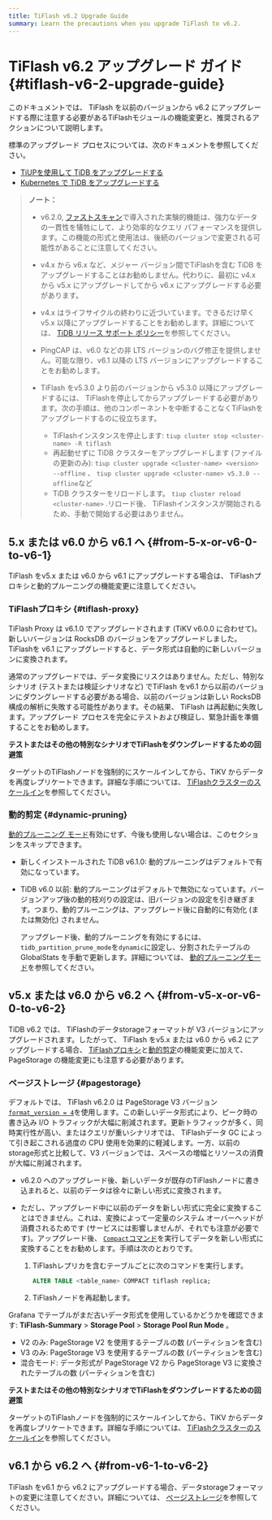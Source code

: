 ```yaml
---
title: TiFlash v6.2 Upgrade Guide
summary: Learn the precautions when you upgrade TiFlash to v6.2.
---
```


# TiFlash v6.2 アップグレード ガイド {#tiflash-v6-2-upgrade-guide}

このドキュメントでは、 TiFlash を以前のバージョンから v6.2 にアップグレードする際に注意する必要があるTiFlashモジュールの機能変更と、推奨されるアクションについて説明します。

標準のアップグレード プロセスについては、次のドキュメントを参照してください。

-   [TiUPを使用して TiDB をアップグレードする](/upgrade-tidb-using-tiup.md)
-   [Kubernetes で TiDB をアップグレードする](https://docs.pingcap.com/tidb-in-kubernetes/stable/upgrade-a-tidb-cluster)

> **ノート：**
>
> -   v6.2.0, [ファストスキャン](/develop/dev-guide-use-fastscan.md)で導入された実験的機能は、強力なデータの一貫性を犠牲にして、より効率的なクエリ パフォーマンスを提供します。この機能の形式と使用法は、後続のバージョンで変更される可能性があることに注意してください。
>
> -   v4.x から v6.x など、メジャー バージョン間でTiFlashを含む TiDB をアップグレードすることはお勧めしません。代わりに、最初に v4.x から v5.x にアップグレードしてから v6.x にアップグレードする必要があります。
>
> -   v4.x はライフサイクルの終わりに近づいています。できるだけ早く v5.x 以降にアップグレードすることをお勧めします。詳細については、 [TiDB リリース サポート ポリシー](https://en.pingcap.com/tidb-release-support-policy/)を参照してください。
>
> -   PingCAP は、v6.0 などの非 LTS バージョンのバグ修正を提供しません。可能な限り、v6.1 以降の LTS バージョンにアップグレードすることをお勧めします。
>
> -   TiFlash をv5.3.0 より前のバージョンから v5.3.0 以降にアップグレードするには、 TiFlashを停止してからアップグレードする必要があります。次の手順は、他のコンポーネントを中断することなくTiFlashをアップグレードするのに役立ちます。
>
>     -   TiFlashインスタンスを停止します: `tiup cluster stop <cluster-name> -R tiflash`
>     -   再起動せずに TiDB クラスターをアップグレードします (ファイルの更新のみ): `tiup cluster upgrade <cluster-name> <version> --offline` 、 `tiup cluster upgrade <cluster-name> v5.3.0 --offline`など
>     -   TiDB クラスターをリロードします。 `tiup cluster reload <cluster-name>` .リロード後、 TiFlashインスタンスが開始されるため、手動で開始する必要はありません。

## 5.x または v6.0 から v6.1 へ {#from-5-x-or-v6-0-to-v6-1}

TiFlash をv5.x または v6.0 から v6.1 にアップグレードする場合は、 TiFlashプロキシと動的プルーニングの機能変更に注意してください。

### TiFlashプロキシ {#tiflash-proxy}

TiFlash Proxy は v6.1.0 でアップグレードされます (TiKV v6.0.0 に合わせて)。新しいバージョンは RocksDB のバージョンをアップグレードしました。 TiFlashを v6.1 にアップグレードすると、データ形式は自動的に新しいバージョンに変換されます。

通常のアップグレードでは、データ変換にリスクはありません。ただし、特別なシナリオ (テストまたは検証シナリオなど) でTiFlash をv6.1 から以前のバージョンにダウングレードする必要がある場合、以前のバージョンは新しい RocksDB 構成の解析に失敗する可能性があります。その結果、 TiFlash は再起動に失敗します。アップグレード プロセスを完全にテストおよび検証し、緊急計画を準備することをお勧めします。

**テストまたはその他の特別なシナリオでTiFlashをダウングレードするための回避策**

ターゲットのTiFlashノードを強制的にスケールインしてから、TiKV からデータを再度レプリケートできます。詳細な手順については、 [TiFlashクラスターのスケールイン](/scale-tidb-using-tiup.md#scale-in-a-tiflash-cluster)を参照してください。

### 動的剪定 {#dynamic-pruning}

[動的プルーニング モード](/partitioned-table.md#dynamic-pruning-mode)有効にせず、今後も使用しない場合は、このセクションをスキップできます。

-   新しくインストールされた TiDB v6.1.0: 動的プルーニングはデフォルトで有効になっています。

-   TiDB v6.0 以前: 動的プルーニングはデフォルトで無効になっています。バージョンアップ後の動的枝刈りの設定は、旧バージョンの設定を引き継ぎます。つまり、動的プルーニングは、アップグレード後に自動的に有効化 (または無効化) されません。

    アップグレード後、動的プルーニングを有効にするには、 `tidb_partition_prune_mode`を`dynamic`に設定し、分割されたテーブルの GlobalStats を手動で更新します。詳細については、 [動的プルーニングモード](/partitioned-table.md#dynamic-pruning-mode)を参照してください。

## v5.x または v6.0 から v6.2 へ {#from-v5-x-or-v6-0-to-v6-2}

TiDB v6.2 では、 TiFlashのデータstorageフォーマットが V3 バージョンにアップグレードされます。したがって、 TiFlash をv5.x または v6.0 から v6.2 にアップグレードする場合、 [TiFlashプロキシ](#tiflash-proxy)と[動的剪定](#dynamic-pruning)の機能変更に加えて、PageStorage の機能変更にも注意する必要があります。

### ページストレージ {#pagestorage}

デフォルトでは、 TiFlash v6.2.0 は PageStorage V3 バージョン[`format_version = 4`](/tiflash/tiflash-configuration.md#configure-the-tiflashtoml-file)を使用します。この新しいデータ形式により、ピーク時の書き込み I/O トラフィックが大幅に削減されます。更新トラフィックが多く、同時実行性が高い、またはクエリが重いシナリオでは、 TiFlashデータ GC によって引き起こされる過度の CPU 使用を効果的に軽減します。一方、以前のstorage形式と比較して、V3 バージョンでは、スペースの増幅とリソースの消費が大幅に削減されます。

-   v6.2.0 へのアップグレード後、新しいデータが既存のTiFlashノードに書き込まれると、以前のデータは徐々に新しい形式に変換されます。
-   ただし、アップグレード中に以前のデータを新しい形式に完全に変換することはできません。これは、変換によって一定量のシステム オーバーヘッドが消費されるためです (サービスには影響しませんが、それでも注意が必要です)。アップグレード後、 [`Compact`コマンド](/sql-statements/sql-statement-alter-table-compact.md)を実行してデータを新しい形式に変換することをお勧めします。手順は次のとおりです。

    1.  TiFlashレプリカを含むテーブルごとに次のコマンドを実行します。

        ```sql
        ALTER TABLE <table_name> COMPACT tiflash replica;
        ```

    2.  TiFlashノードを再起動します。

Grafana でテーブルがまだ古いデータ形式を使用しているかどうかを確認できます: **TiFlash-Summary** &gt; <strong>Storage Pool</strong> &gt; <strong>Storage Pool Run Mode</strong> 。

-   V2 のみ: PageStorage V2 を使用するテーブルの数 (パーティションを含む)
-   V3 のみ: PageStorage V3 を使用するテーブルの数 (パーティションを含む)
-   混合モード: データ形式が PageStorage V2 から PageStorage V3 に変換されたテーブルの数 (パーティションを含む)

**テストまたはその他の特別なシナリオでTiFlashをダウングレードするための回避策**

ターゲットのTiFlashノードを強制的にスケールインしてから、TiKV からデータを再度レプリケートできます。詳細な手順については、 [TiFlashクラスターのスケールイン](/scale-tidb-using-tiup.md#scale-in-a-tiflash-cluster)を参照してください。

## v6.1 から v6.2 へ {#from-v6-1-to-v6-2}

TiFlash をv6.1 から v6.2 にアップグレードする場合、データstorageフォーマットの変更に注意してください。詳細については、 [ページストレージ](#pagestorage)を参照してください。
